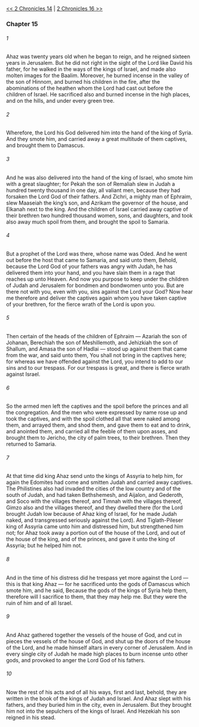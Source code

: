 [<< 2 Chronicles 14](2%20Chronicles%2014.md)  |  [2 Chronicles 16 >>](2%20Chronicles%2016.md)

### Chapter 15
###### 1
Ahaz was twenty years old when he began to reign, and he reigned sixteen years in Jerusalem. But he did not right in the sight of the Lord like David his father, for he walked in the ways of the kings of Israel, and made also molten images for the Baalim. Moreover, he burned incense in the valley of the son of Hinnom, and burned his children in the fire, after the abominations of the heathen whom the Lord had cast out before the children of Israel. He sacrificed also and burned incense in the high places, and on the hills, and under every green tree.

###### 2
Wherefore, the Lord his God delivered him into the hand of the king of Syria. And they smote him, and carried away a great multitude of them captives, and brought them to Damascus.

###### 3
And he was also delivered into the hand of the king of Israel, who smote him with a great slaughter; for Pekah the son of Remaliah slew in Judah a hundred twenty thousand in one day, all valiant men, because they had forsaken the Lord God of their fathers. And Zichri, a mighty man of Ephraim, slew Maaseiah the king’s son, and Azrikam the governor of the house, and Elkanah next to the king. And the children of Israel carried away captive of their brethren two hundred thousand women, sons, and daughters, and took also away much spoil from them, and brought the spoil to Samaria.

###### 4
But a prophet of the Lord was there, whose name was Oded. And he went out before the host that came to Samaria, and said unto them, Behold, because the Lord God of your fathers was angry with Judah, he has delivered them into your hand, and you have slain them in a rage that reaches up unto Heaven. And now you purpose to keep under the children of Judah and Jerusalem for bondmen and bondwomen unto you. But are there not with you, even with you, sins against the Lord your God? Now hear me therefore and deliver the captives again whom you have taken captive of your brethren, for the fierce wrath of the Lord is upon you.

###### 5
Then certain of the heads of the children of Ephraim — Azariah the son of Johanan, Berechiah the son of Meshillemoth, and Jehizkiah the son of Shallum, and Amasa the son of Hadlai — stood up against them that came from the war, and said unto them, You shall not bring in the captives here; for whereas we have offended against the Lord, you intend to add to our sins and to our trespass. For our trespass is great, and there is fierce wrath against Israel.

###### 6
So the armed men left the captives and the spoil before the princes and all the congregation. And the men who were expressed by name rose up and took the captives, and with the spoil clothed all that were naked among them, and arrayed them, and shod them, and gave them to eat and to drink, and anointed them, and carried all the feeble of them upon asses, and brought them to Jericho, the city of palm trees, to their brethren. Then they returned to Samaria.

###### 7
At that time did king Ahaz send unto the kings of Assyria to help him, for again the Edomites had come and smitten Judah and carried away captives. The Philistines also had invaded the cities of the low country and of the south of Judah, and had taken Bethshemesh, and Aijalon, and Gederoth, and Soco with the villages thereof, and Timnah with the villages thereof, Gimzo also and the villages thereof, and they dwelled there (for the Lord brought Judah low because of Ahaz king of Israel, for he made Judah naked, and transgressed seriously against the Lord). And Tiglath-Pileser king of Assyria came unto him and distressed him, but strengthened him not; for Ahaz took away a portion out of the house of the Lord, and out of the house of the king, and of the princes, and gave it unto the king of Assyria; but he helped him not.

###### 8
And in the time of his distress did he trespass yet more against the Lord — this is that king Ahaz — for he sacrificed unto the gods of Damascus which smote him, and he said, Because the gods of the kings of Syria help them, therefore will I sacrifice to them, that they may help me. But they were the ruin of him and of all Israel.

###### 9
And Ahaz gathered together the vessels of the house of God, and cut in pieces the vessels of the house of God, and shut up the doors of the house of the Lord, and he made himself altars in every corner of Jerusalem. And in every single city of Judah he made high places to burn incense unto other gods, and provoked to anger the Lord God of his fathers.

###### 10
Now the rest of his acts and of all his ways, first and last, behold, they are written in the book of the kings of Judah and Israel. And Ahaz slept with his fathers, and they buried him in the city, even in Jerusalem. But they brought him not into the sepulchers of the kings of Israel. And Hezekiah his son reigned in his stead.